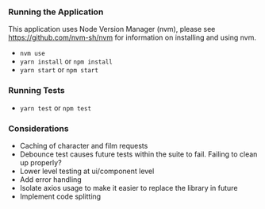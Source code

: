 ### Running the Application

This application uses Node Version Manager (nvm),
please see https://github.com/nvm-sh/nvm for information
on installing and using nvm.

- `nvm use`
- `yarn install` or `npm install`
- `yarn start` or `npm start`

### Running Tests

- `yarn test` or `npm test`

### Considerations

- Caching of character and film requests
- Debounce test causes future tests within the suite to fail. Failing to clean up properly?
- Lower level testing at ui/component level
- Add error handling
- Isolate axios usage to make it easier to replace the library in future
- Implement code splitting
